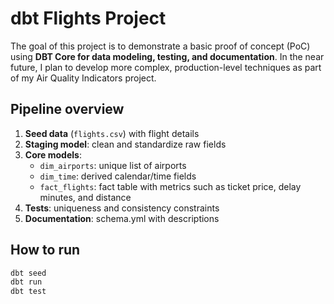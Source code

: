 # dbt Flights Project

The goal of this project is to demonstrate a basic proof of concept (PoC) using **DBT Core for data modeling, testing, and documentation**. In the near future, I plan to develop more complex, production-level techniques as part of my Air Quality Indicators project.

## Pipeline overview
1. **Seed data** (`flights.csv`) with flight details
2. **Staging model**: clean and standardize raw fields
3. **Core models**:
   - `dim_airports`: unique list of airports
   - `dim_time`: derived calendar/time fields
   - `fact_flights`: fact table with metrics such as ticket price, delay minutes, and distance
4. **Tests**: uniqueness and consistency constraints
5. **Documentation**: schema.yml with descriptions

## How to run
```bash
dbt seed
dbt run
dbt test
